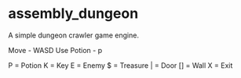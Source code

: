 # assembly_dungeon
A simple dungeon crawler game engine. 

Move - WASD
Use Potion - p

P  = Potion
K  = Key
E  = Enemy
$  = Treasure
|  = Door
[] = Wall
X  = Exit
